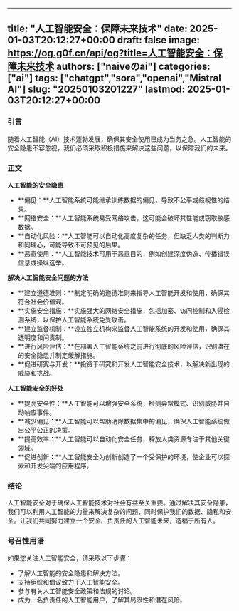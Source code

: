 
---
title: "人工智能安全：保障未来技术"
date: 2025-01-03T20:12:27+00:00
draft: false
image: https://og.g0f.cn/api/og?title=人工智能安全：保障未来技术
authors: ["naiveのai"]
categories: ["ai"]
tags: ["chatgpt","sora","openai","Mistral AI"]
slug: "20250103201227"
lastmod: 2025-01-03T20:12:27+00:00
---
### 引言

随着人工智能（AI）技术蓬勃发展，确保其安全使用已成为当务之急。人工智能的安全隐患不容忽视，我们必须采取积极措施来解决这些问题，以保障我们的未来。

### 正文

**人工智能的安全隐患**

* **偏见：**人工智能系统可能继承训练数据的偏见，导致不公平或歧视性的结果。
* **网络安全：**人工智能系统易受网络攻击，这可能会破坏其性能或窃取敏感数据。
* **自动化风险：**人工智能可以自动化高度复杂的任务，但缺乏人类的判断力和同理心，可能导致不可预见的后果。
* **恶意使用：**人工智能技术可用于恶意目的，例如创建深度伪造、传播错误信息或操纵选举。

**解决人工智能安全问题的方法**

* **建立道德准则：**制定明确的道德准则来指导人工智能开发和使用，确保其符合社会价值观。
* **实施安全措施：**实施强大的网络安全措施，包括加密、访问控制和入侵检测系统，以保护人工智能系统免受攻击。
* **建立监督机制：**设立独立机构来监督人工智能系统的开发和使用，确保其透明度和问责制。
* **进行风险评估：**在部署人工智能系统之前进行彻底的风险评估，识别潜在的安全隐患并制定缓解措施。
* **促进研究与开发：**投资于研究和开发人工智能安全技术，以解决新出现的威胁和挑战。

**人工智能安全的好处**

* **提高安全性：**人工智能可以增强安全系统，检测异常模式、识别威胁并自动响应事件。
* **减少偏见：**人工智能可以帮助消除数据集中的偏见，确保人工智能系统做出公平公正的决策。
* **提高效率：**人工智能可以自动化安全任务，释放人类资源专注于其他关键领域。
* **促进创新：**人工智能安全为创新创造了一个受保护的环境，使企业可以探索和开发尖端的应用程序。

### 结论

人工智能安全对于确保人工智能技术对社会有益至关重要。通过解决其安全隐患，我们可以利用人工智能的力量来解决复杂的问题，同时保护我们的数据、隐私和安全。让我们共同努力建立一个安全、负责任的人工智能未来，造福于所有人。

### 号召性用语

如果您关注人工智能安全，请采取以下步骤：

* 了解人工智能的安全隐患和解决方法。
* 支持组织和倡议致力于人工智能安全。
* 参与有关人工智能安全政策和法规的讨论。
* 成为一名负责任的人工智能用户，了解其局限性和潜在风险。